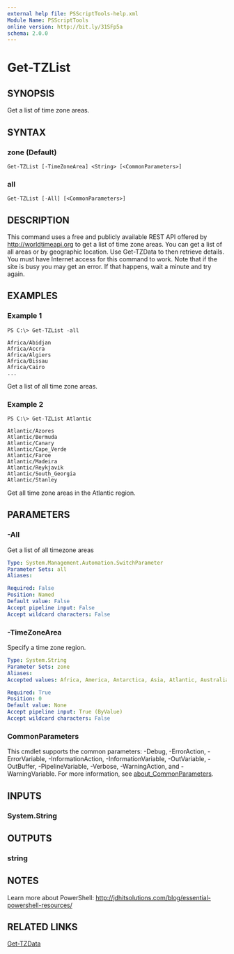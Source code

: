 ```yaml
---
external help file: PSScriptTools-help.xml
Module Name: PSScriptTools
online version: http://bit.ly/31SFp5a
schema: 2.0.0
---
```


# Get-TZList

## SYNOPSIS
Get a list of time zone areas.

## SYNTAX

### zone (Default)
```
Get-TZList [-TimeZoneArea] <String> [<CommonParameters>]
```

### all
```
Get-TZList [-All] [<CommonParameters>]
```

## DESCRIPTION
This command uses a free and publicly available REST API offered by http://worldtimeapi.org to get a list of time zone areas.
You can get a list of all areas or by geographic location.
Use Get-TZData to then retrieve details.
You must have Internet access for this command to work.
Note that if the site is busy you may get an error.
If that happens, wait a minute and try again.

## EXAMPLES

### Example 1
```
PS C:\> Get-TZList -all

Africa/Abidjan
Africa/Accra
Africa/Algiers
Africa/Bissau
Africa/Cairo
...
```

Get a list of all time zone areas.

### Example 2
```
PS C:\> Get-TZList Atlantic

Atlantic/Azores
Atlantic/Bermuda
Atlantic/Canary
Atlantic/Cape_Verde
Atlantic/Faroe
Atlantic/Madeira
Atlantic/Reykjavik
Atlantic/South_Georgia
Atlantic/Stanley
```

Get all time zone areas in the Atlantic region.

## PARAMETERS

### -All
Get a list of all timezone areas

```yaml
Type: System.Management.Automation.SwitchParameter
Parameter Sets: all
Aliases:

Required: False
Position: Named
Default value: False
Accept pipeline input: False
Accept wildcard characters: False
```

### -TimeZoneArea
Specify a time zone region.

```yaml
Type: System.String
Parameter Sets: zone
Aliases:
Accepted values: Africa, America, Antarctica, Asia, Atlantic, Australia, Europe, Indian, Pacific

Required: True
Position: 0
Default value: None
Accept pipeline input: True (ByValue)
Accept wildcard characters: False
```

### CommonParameters
This cmdlet supports the common parameters: -Debug, -ErrorAction, -ErrorVariable, -InformationAction, -InformationVariable, -OutVariable, -OutBuffer, -PipelineVariable, -Verbose, -WarningAction, and -WarningVariable. For more information, see [about_CommonParameters](http://go.microsoft.com/fwlink/?LinkID=113216).

## INPUTS

### System.String
## OUTPUTS

### string
## NOTES
Learn more about PowerShell: http://jdhitsolutions.com/blog/essential-powershell-resources/

## RELATED LINKS

[Get-TZData]()

